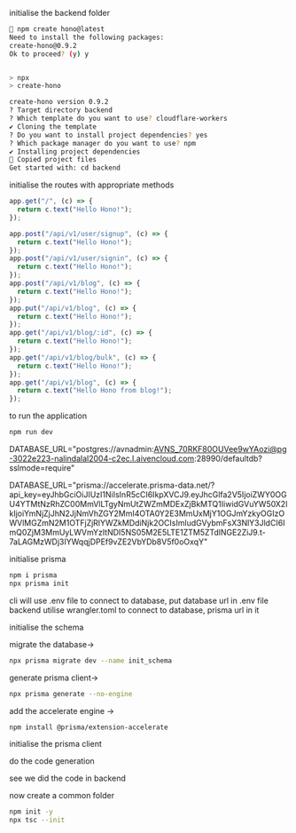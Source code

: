 initialise the backend folder

```bash
 npm create hono@latest
Need to install the following packages:
create-hono@0.9.2
Ok to proceed? (y) y


> npx
> create-hono

create-hono version 0.9.2
? Target directory backend
? Which template do you want to use? cloudflare-workers
✔ Cloning the template
? Do you want to install project dependencies? yes
? Which package manager do you want to use? npm
✔ Installing project dependencies
🎉 Copied project files
Get started with: cd backend
```

initialise the routes with appropriate methods

```ts
app.get("/", (c) => {
  return c.text("Hello Hono!");
});

app.post("/api/v1/user/signup", (c) => {
  return c.text("Hello Hono!");
});
app.post("/api/v1/user/signin", (c) => {
  return c.text("Hello Hono!");
});
app.post("/api/v1/blog", (c) => {
  return c.text("Hello Hono!");
});
app.put("/api/v1/blog", (c) => {
  return c.text("Hello Hono!");
});
app.get("/api/v1/blog/:id", (c) => {
  return c.text("Hello Hono!");
});
app.get("/api/v1/blog/bulk", (c) => {
  return c.text("Hello Hono!");
});
app.get("/api/v1/blog", (c) => {
  return c.text("Hello Hono from blog!");
});
```

to run the application

```bash
npm run dev
```

DATABASE_URL="postgres://avnadmin:AVNS_70RKF80OUVee9wYAozi@pg-3022e223-nalindalal2004-c2ec.l.aivencloud.com:28990/defaultdb?sslmode=require"

DATABASE_URL="prisma://accelerate.prisma-data.net/?api_key=eyJhbGciOiJIUzI1NiIsInR5cCI6IkpXVCJ9.eyJhcGlfa2V5IjoiZWY0OGU4YTMtNzRhZC00MmVlLTgyNmUtZWZmMDExZjBkMTQ1IiwidGVuYW50X2lkIjoiYmNjZjJhN2JjNmVhZGY2MmI4OTA0Y2E3MmUxMjY1OGJmYzkyOGIzOWVlMGZmN2M1OTFjZjRlYWZkMDdiNjk2OCIsImludGVybmFsX3NlY3JldCI6ImQ0ZjM3MmUyLWVmYzItNDI5NS05M2E5LTE1ZTM5ZTdlNGE2ZiJ9.t-7aLAGMzWDj3IYWqqjDPEf9vZE2VbYDb8V5f0oOxqY"

initialise prisma

```bash
npm i prisma
npx prisma init
```

cli will use .env file to connect to database, put database url in .env file
backend utilise wrangler.toml to connect to database, prisma url in it

initialise the schema

migrate the database->

```bash
npx prisma migrate dev --name init_schema
```

generate prisma client->

```bash
npx prisma generate --no-engine
```

add the accelerate engine ->

```bash
npm install @prisma/extension-accelerate
```

initialise the prisma client

do the code generation

see we did the code in backend

now create a common folder

```bash
npm init -y
npx tsc --init

```
